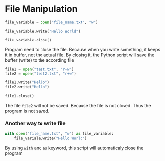 # File Manipulation

```python
file_variable = open("file_name.txt", "w")

file_variable.write("Hello World")

file_variable.close()
```

Program need to close the file. Because when you write something, it keeps it in buffer, not the actual file. By closing it, the Python script will save the buffer (write) to the according file

```python
file1 = open("test.txt", "r+w")
file2 = open("test2.txt", "r+w")

file1.write("Hello")
file2.write("Hello")

file1.close()
```
The file `file2` will not be saved. Because the file is not closed. Thus the program is not saved.

### Another way to write file
```python
with open("file_name.txt", "w") as file_variable:
    file_variale.write("Hello World")
```
By using `with` and `as` keyword, this script will automaticaly close the program
